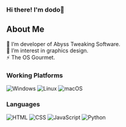 ### Hi there! I'm dodo👋

<h2>About Me</h2>
🔭 I’m developer of Abyss Tweaking Software.
<br>
🌱 I’m interest in graphics design.
<br>
⚡ The OS Gourmet.
<br>

<h3>Working Platforms</h3>

![Windows](https://shields.io/badge/Windows--9cf?style=social&logo=windows&logoColor=black)
![Linux](https://shields.io/badge/Linux--9cf?logo=Linux&style=social&logoColor=black)
![macOS](https://shields.io/badge/mac%20os--9cf?style=social&logo=Apple&logoColor=black)

<h3>Languages</h3>

![HTML](https://shields.io/badge/HTML--9cf?&logo=HTML5?style=social&logoColor=black)
![CSS](https://shields.io/badge/CSS--9cf?&logo=CSS3?style=social&logoColor=black)
![JavaScript](https://shields.io/badge/JavaScript--9cf?&logo=JavaScript?style=social&logoColor=black)
![Python](https://shields.io/badge/Python--9cf?&logo=python?style=social&logoColor=black)
